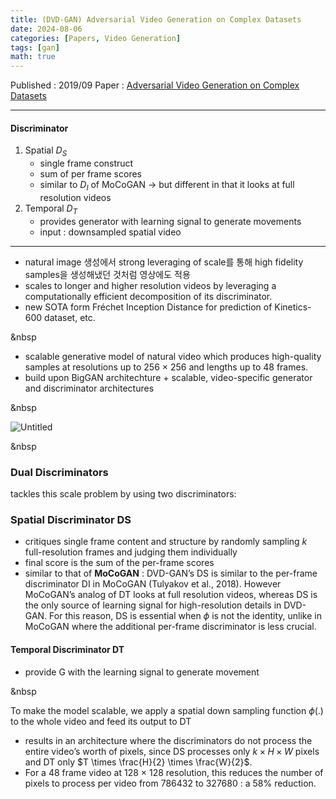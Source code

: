 ```yaml
---
title: (DVD-GAN) Adversarial Video Generation on Complex Datasets
date: 2024-08-06
categories: [Papers, Video Generation]
tags: [gan]
math: true
---
```


Published : 2019/09
Paper : [Adversarial Video Generation on Complex Datasets](https://arxiv.org/abs/1907.06571v2)

---

#### Discriminator

1. Spatial $D_S$
    - single frame construct
    - sum of per frame scores
    - similar to $D_I$ of MoCoGAN → but different in that it looks at full resolution videos 
2. Temporal $D_T$
    - provides generator with learning signal to generate movements
    - input : downsampled spatial video

---

- natural image 생성에서 strong leveraging of scale를 통해 high fidelity samples을 생성해냈던 것처럼 영상에도 적용
- scales to longer and higher resolution videos by leveraging a computationally efficient decomposition of its discriminator.
- new SOTA form Fréchet Inception Distance for prediction of Kinetics-600 dataset, etc.

&nbsp

- scalable generative model of natural video which produces high-quality samples at resolutions up to 256 × 256 and lengths up to 48 frames.
- build upon BigGAN architechture + scalable, video-specific generator and discriminator architectures

&nbsp

![Untitled](https://file.notion.so/f/f/cd5446b3-d1e6-4b52-a9c7-209e3f3c6e02/0bbc5b41-2d24-42d3-a6e3-f7fd68f4526b/Untitled.png?table=block&id=1bbc7846-dd5f-4308-8007-3417a7366231&spaceId=cd5446b3-d1e6-4b52-a9c7-209e3f3c6e02&expirationTimestamp=1727481600000&signature=AZ8g9l_CgAE02WQbOL9J8gZvxtZDVqh2WW1aerG72Uk&downloadName=Untitled.png)

&nbsp

### Dual Discriminators

tackles this scale problem by using two discriminators: 

### Spatial Discriminator DS
- critiques single frame content and structure by randomly sampling $k$ full-resolution frames and judging them individually
- final score is the sum of the per-frame scores
- similar to that of **MoCoGAN** : DVD-GAN’s DS is similar to the per-frame discriminator DI in MoCoGAN (Tulyakov et al., 2018). However MoCoGAN’s analog of DT looks at full resolution videos, whereas DS is the only source of learning signal for high-resolution details in DVD-GAN. For this reason, DS is essential when $\phi$ is not the identity, unlike in MoCoGAN where the additional per-frame discriminator is less crucial.

#### Temporal Discriminator DT
- provide G with the learning signal to generate movement

&nbsp

To make the model scalable, we apply a spatial down sampling function $\phi(.)$ to the whole video and feed its output to DT

- results in an architecture where the discriminators do not process the entire video’s worth of pixels, since DS processes only  $k × H × W$ pixels and DT only $T \times \frac{H}{2} \times \frac{W}{2}$.
- For a 48 frame video at 128 × 128 resolution, this reduces the number of pixels to process per video from 786432 to 327680 : a 58% reduction.